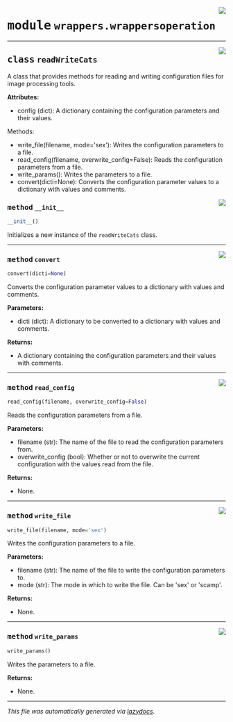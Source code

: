 <!-- markdownlint-disable -->

<a href="https://github.com/Schwarzam/MAR/blob/master/mar/mar/wrappers/wrappersoperation.py#L0"><img align="right" style="float:right;" src="https://img.shields.io/badge/-source-cccccc?style=flat-square"></a>

# <kbd>module</kbd> `wrappers.wrappersoperation`






---

<a href="https://github.com/Schwarzam/MAR/blob/master/mar/mar/wrappers/wrappersoperation.py#L4"><img align="right" style="float:right;" src="https://img.shields.io/badge/-source-cccccc?style=flat-square"></a>

## <kbd>class</kbd> `readWriteCats`
A class that provides methods for reading and writing configuration files for image processing tools. 



**Attributes:**
 
- config (dict): A dictionary containing the configuration parameters and their values. 

Methods: 
- write_file(filename, mode='sex'): Writes the configuration parameters to a file. 
- read_config(filename, overwrite_config=False): Reads the configuration parameters from a file. 
- write_params(): Writes the parameters to a file. 
- convert(dicti=None): Converts the configuration parameter values to a dictionary with values and comments. 

<a href="https://github.com/Schwarzam/MAR/blob/master/mar/mar/wrappers/wrappersoperation.py#L17"><img align="right" style="float:right;" src="https://img.shields.io/badge/-source-cccccc?style=flat-square"></a>

### <kbd>method</kbd> `__init__`

```python
__init__()
```

Initializes a new instance of the `readWriteCats` class. 




---

<a href="https://github.com/Schwarzam/MAR/blob/master/mar/mar/wrappers/wrappersoperation.py#L125"><img align="right" style="float:right;" src="https://img.shields.io/badge/-source-cccccc?style=flat-square"></a>

### <kbd>method</kbd> `convert`

```python
convert(dicti=None)
```

Converts the configuration parameter values to a dictionary with values and comments. 



**Parameters:**
 
- dicti (dict): A dictionary to be converted to a dictionary with values and comments. 



**Returns:**
 
- A dictionary containing the configuration parameters and their values with comments. 

---

<a href="https://github.com/Schwarzam/MAR/blob/master/mar/mar/wrappers/wrappersoperation.py#L64"><img align="right" style="float:right;" src="https://img.shields.io/badge/-source-cccccc?style=flat-square"></a>

### <kbd>method</kbd> `read_config`

```python
read_config(filename, overwrite_config=False)
```

Reads the configuration parameters from a file. 



**Parameters:**
 
- filename (str): The name of the file to read the configuration parameters from. 
- overwrite_config (bool): Whether or not to overwrite the current configuration with the values read from the file. 



**Returns:**
 
- None. 

---

<a href="https://github.com/Schwarzam/MAR/blob/master/mar/mar/wrappers/wrappersoperation.py#L23"><img align="right" style="float:right;" src="https://img.shields.io/badge/-source-cccccc?style=flat-square"></a>

### <kbd>method</kbd> `write_file`

```python
write_file(filename, mode='sex')
```

Writes the configuration parameters to a file. 



**Parameters:**
 
- filename (str): The name of the file to write the configuration parameters to. 
- mode (str): The mode in which to write the file. Can be 'sex' or 'scamp'. 



**Returns:**
 
- None. 

---

<a href="https://github.com/Schwarzam/MAR/blob/master/mar/mar/wrappers/wrappersoperation.py#L111"><img align="right" style="float:right;" src="https://img.shields.io/badge/-source-cccccc?style=flat-square"></a>

### <kbd>method</kbd> `write_params`

```python
write_params()
```

Writes the parameters to a file. 



**Returns:**
 
- None. 




---

_This file was automatically generated via [lazydocs](https://github.com/ml-tooling/lazydocs)._
